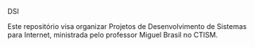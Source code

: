 DSI

Este repositório visa organizar Projetos de Desenvolvimento de Sistemas para Internet, ministrada pelo professor Miguel Brasil no CTISM.
